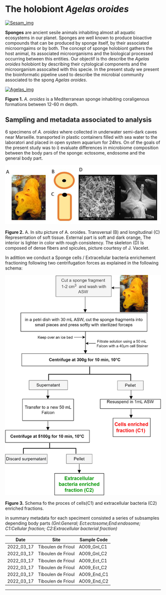 # The holobiont *Agelas oroides* 


[![Sesam_img](https://www.imbe.fr/local/cache-vignettes/L400xH186/d46a112bebd61c35-0c5b6.png?1668533164)](https://sesam-anr.imbe.fr/)


**Sponges** are ancient sesile animals inhabiting almost all aquatic ecosystems in our planet. Sponges are well known to produce bioactive compounds that can be produced by sponge itself, by their associated microorngaims or by both. The concept of sponge holobiont gathers the host animal, its associated microorganisms and the biological processed occurring between this entities. Our objectif is tho describe the *Agelas oroides* holobiont by describing their cytological components and the microorganism assocaited with this specie. In the present study we  present the bioinformatic pipeline used to describe the microbial community associated to the spong *Agelas oroides*.

[![Agelas_img](https://inpn.mnhn.fr/photos/uploads/webtofs/inpn/3/139323.jpg)](https://inpn.mnhn.fr/espece/cd_nom/71479)

**Figure 1.** *A. oroides* is a Mediterranean sponge inhabiting coraligenous formations between 12-60 m depth.


## Sampling and metadata associated to analysis

6 specimens of *A. oroides* where collected in underwater semi-dark caves near Marseille. transported in plastic containers filled with sea water to the laboratori and placed in open system aquarium for 24hrs. On of the goals of the present study was to i) evaluate differences in microbiome composition between the body pars of the sponge: ectosome, endosome and the general body part.


![AoroidesInternalSchema](https://github.com/Cesar2112/agelas-oroides-microbiome/blob/main/AoroidesInternalSchema.JPG)


**Figure 2.** A. In situ picture of A. oroides.  Transversal (B) and  longitudinal (C)
Representation of soft tissue. External part is soft and dark orange, 
The interior is lighter in color with rough consistency. The skeleton (D)
Is composed of dense fibers and spicules, picture courtesy of J. Vacelet.


In adittion we conduct a  Sponge cells / Extracellular bacteria enrichement fractioning following two centrifugation forces as explained in the following schema:

![Fig3](https://github.com/Cesar2112/agelas-oroides-microbiome/blob/main/CellsDissoAndSeparationProtocol.jpg)

**Figure 3.** Schema fo the proces of cells(C1) and extracellular bacteria (C2) enriched fractions.

in summary metadata for each speciment consisted a series of subsamples depending body parts *(Gnl:General; Ect:ectosome;End:endosome; C1:Cellular fraction; C2:Extracellular bacterial fraction)*

Date | Site | Sample Code
---  | ---| --- |              
2022_03_17        |  Tiboulen de Frioul | AO09_Gnl_C1       
2022_03_17        |  Tiboulen de Frioul | AO09_Gnl_C2
2022_03_17        |  Tiboulen de Frioul | AO09_Ect_C1    
2022_03_17        |  Tiboulen de Frioul | AO09_Ect_C2  
2022_03_17        |  Tiboulen de Frioul | AO09_End_C1  
2022_03_17        |  Tiboulen de Frioul | AO09_End_C2  


------------------------------------
